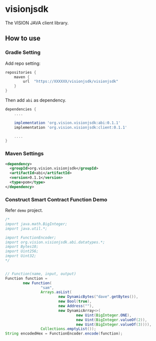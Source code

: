 # visionjsdk

The VISION JAVA client library.

## How to use

### Gradle Setting

Add repo setting:

```groovy
repositories {
    maven {
        url  "https://XXXXXX/visionjsdk/visionjsdk"
    }
}
```

Then add `abi` as dependency.

```groovy
dependencies {
    ....

    implementation 'org.vision.visionjsdk:abi:0.1.1'
    implementation 'org.vision.visionjsdk:client:0.1.1'

    ....
}
```

### Maven Settings

```xml
<dependency>
  <groupId>org.vision.visionjsdk</groupId>
  <artifactId>abi</artifactId>
  <version>0.1.1</version>
  <type>pom</type>
</dependency>
```

### Construct Smart Contract Function Demo 

Refer `demo` project.

```java
/*
import java.math.BigInteger;
import java.util.*;

import FunctionEncoder;
import org.vision.visionjsdk.abi.datatypes.*;
import Bytes10;
import Uint256;
import Uint32;
*/


// Function(name, input, output)
Function function =
        new Function(
                "sam",
                Arrays.asList(
                        new DynamicBytes("dave".getBytes()),
                        new Bool(true),
                        new Address(""),
                        new DynamicArray<>(
                                new Uint(BigInteger.ONE),
                                new Uint(BigInteger.valueOf(2)),
                                new Uint(BigInteger.valueOf(3)))),
                Collections.emptyList());
String encodedHex = FunctionEncoder.encode(function);


```
